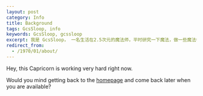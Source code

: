```yaml
---
layout: post
category: Info
title: Background
tags: GcsSloop, info
keywords: GcsSloop, gcssloop
excerpt: 我是 GcsSloop， 一名生活在2.5次元的魔法师，平时研究一下魔法，做一些魔法卷轴，也会把一些研究成果贡献出来，以帮助新入门的魔法师更快速的成长为高级魔法师。点击此处查看我公布的魔法研究成果。
redirect_from:
  - /1970/01/about/
---
```


Hey, this Capricorn is working very hard right now. 

Would you mind getting back to the [homepage](https://kerwinliao.github.io) and come back later when you are available?
